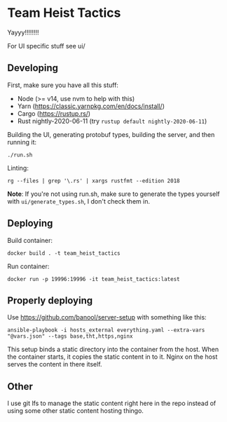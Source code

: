 # Team Heist Tactics

Yayyy!!!!!!!!

For UI specific stuff see ui/

## Developing
First, make sure you have all this stuff:

- Node (>= v14, use nvm to help with this)
- Yarn (https://classic.yarnpkg.com/en/docs/install/)
- Cargo (https://rustup.rs/)
- Rust nightly-2020-06-11 (try `rustup default nightly-2020-06-11`)

Building the UI, generating protobuf types, building the server, and then running it:
```
./run.sh
```
Linting:
```
rg --files | grep '\.rs' | xargs rustfmt --edition 2018
```

**Note**: If you're not using run.sh, make sure to generate the types yourself with `ui/generate_types.sh`, I don't check them in.

## Deploying
Build container:
```
docker build . -t team_heist_tactics
```
Run container:
```
docker run -p 19996:19996 -it team_heist_tactics:latest
```

## Properly deploying
Use https://github.com/banool/server-setup with something like this:
```
ansible-playbook -i hosts_external everything.yaml --extra-vars "@vars.json" --tags base,tht,https,nginx
```
This setup binds a static directory into the container from the host. When the container starts, it copies the static content in to it. Nginx on the host serves the content in there itself.

## Other
I use git lfs to manage the static content right here in the repo instead of using some other static content hosting thingo.
